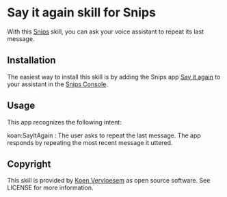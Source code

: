# Say it again skill for Snips 
With this [Snips](https://snips.ai/) skill, you can ask your voice assistant to repeat its last message.

## Installation
The easiest way to install this skill is by adding the Snips app [Say it again](TODO) to your assistant in the [Snips Console](https://console.snips.ai).

## Usage
This app recognizes the following intent:

koan:SayItAgain
:  The user asks to repeat the last message. The app responds by repeating the most recent message it uttered.

## Copyright
This skill is provided by [Koen Vervloesem](mailto:koen@vervloesem.eu) as open source software. See LICENSE for more information.
